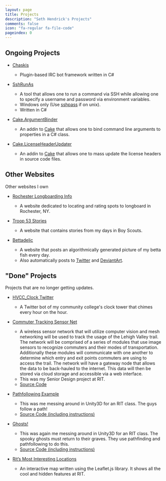 ```yaml
---
layout: page
title: Projects
description: "Seth Hendrick's Projects"
comments: false
icon: "fa-regular fa-file-code"
pageindex: 0
---
```


## Ongoing Projects

* [Chaskis](https://github.com/xforever1313/Chaskis)
  * Plugin-based IRC bot framework written in C#

* [SshRunAs](https://github.com/xforever1313/SshRunAs)
  * A tool that allows one to run a command via SSH while allowing one to specify a username and password via environment variables.
  * Windows only (Use [sshpass](https://linux.die.net/man/1/sshpass) if on unix).
  * Written in C#

* [Cake.ArgumentBinder](https://github.com/cake-contrib/Cake.ArgumentBinder)
  * An addin to [Cake](https://cakebuild.net/) that allows one to bind command line arguments to properties in a C# class.

* [Cake.LicenseHeaderUpdater](https://github.com/cake-contrib/Cake.LicenseHeaderUpdater)
  * An addin to [Cake](https://cakebuild.net/) that allows one to mass update the license headers in source code files.

## Other Websites

Other websites I own

* [Rochester Longboarding Info](https://www.roclongboarding.info/)
  * A website dedicated to locating and rating spots to longboard in Rochester, NY.

* [Troop 53 Stories](https://troop53stories.shendrick.net/)
  * A website that contains stories from my days in Boy Scouts.

* [Bettadelic](https://bettadelic.art)
  * A website that posts an algorithmically generated picture of my betta fish every day.
  * Also automatically posts to [Twitter](twitter.com/bettadelic) and [DeviantArt](deviantart.com/bettadelic).

## "Done" Projects

Projects that are no longer getting updates.

* [HVCC_Clock Twitter](https://twitter.com/HVCC_Clock)
  * A Twitter bot of my community college's clock tower that chimes every hour on the hour.

* [Commuter Tracking Sensor Net](http://ctsn.shendrick.net/)
  * A wireless sensor network that will utilize computer vision and mesh networking will be used to track the usage of the Lehigh Valley trail. The network will be comprised of a series of modules that use image sensors to recognize commuters and their modes of transportation. Additionally these modules will communicate with one another to determine which entry and exit points commuters are using to access the trail. The network will have a gateway node that allows the data to be back-hauled to the internet. This data will then be stored via cloud storage and accessible via a web interface.
  * This was my Senior Design project at RIT.
  * [Source Code](https://github.com/xforever1313/commutertrackingsensornet)

* [Pathfollowing Example](http://files.shendrick.net/rit/imd/pathfollowing/)
  * This was me messing around in Unity3D for an RIT class.  The guys follow a path!
  * [Source Code (including instructions)](https://bitbucket.org/xforever1313/pathfollowing)

* [Ghosts!](http://files.shendrick.net/rit/imd/ghosts/)
  * This was again me messing around in Unity3D for an RIT class.  The spooky ghosts must return to their graves.  They use pathfinding and pathfollowing to do this.
  * [Source Code (including instructions)](https://bitbucket.org/xforever1313/graveyard)

* [Rit’s Most Interesting Locations](http://ritmap.github.io/)
  * An interactive map written using the Leaflet.js library.  It shows all the cool and hidden features at RIT.
